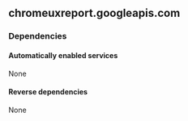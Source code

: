 ## chromeuxreport.googleapis.com

### Dependencies

#### Automatically enabled services

None

#### Reverse dependencies

None
